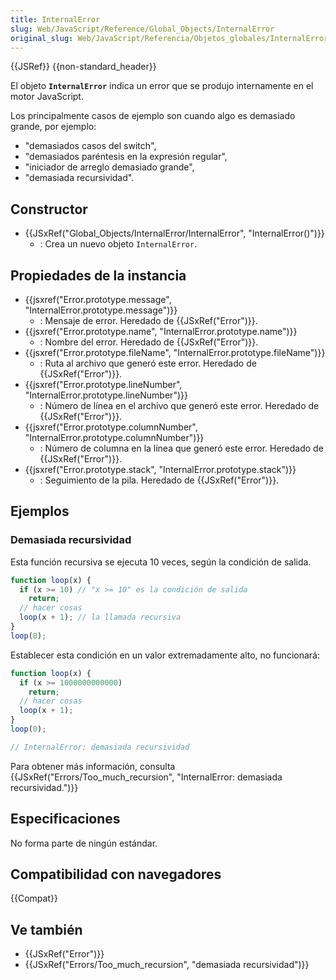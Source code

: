 ```yaml
---
title: InternalError
slug: Web/JavaScript/Reference/Global_Objects/InternalError
original_slug: Web/JavaScript/Referencia/Objetos_globales/InternalError
---
```


{{JSRef}} {{non-standard_header}}

El objeto **`InternalError`** indica un error que se produjo internamente en el motor JavaScript.

Los principalmente casos de ejemplo son cuando algo es demasiado grande, por ejemplo:

- "demasiados casos del switch",
- "demasiados paréntesis en la expresión regular",
- "iniciador de arreglo demasiado grande",
- "demasiada recursividad".

## Constructor

- {{JSxRef("Global_Objects/InternalError/InternalError", "InternalError()")}}
  - : Crea un nuevo objeto `InternalError`.

## Propiedades de la instancia

- {{jsxref("Error.prototype.message", "InternalError.prototype.message")}}
  - : Mensaje de error. Heredado de {{JSxRef("Error")}}.
- {{jsxref("Error.prototype.name", "InternalError.prototype.name")}}
  - : Nombre del error. Heredado de {{JSxRef("Error")}}.
- {{jsxref("Error.prototype.fileName", "InternalError.prototype.fileName")}}
  - : Ruta al archivo que generó este error. Heredado de {{JSxRef("Error")}}.
- {{jsxref("Error.prototype.lineNumber", "InternalError.prototype.lineNumber")}}
  - : Número de línea en el archivo que generó este error. Heredado de {{JSxRef("Error")}}.
- {{jsxref("Error.prototype.columnNumber", "InternalError.prototype.columnNumber")}}
  - : Número de columna en la línea que generó este error. Heredado de {{JSxRef("Error")}}.
- {{jsxref("Error.prototype.stack", "InternalError.prototype.stack")}}
  - : Seguimiento de la pila. Heredado de {{JSxRef("Error")}}.

## Ejemplos

### Demasiada recursividad

Esta función recursiva se ejecuta 10 veces, según la condición de salida.

```js
function loop(x) {
  if (x >= 10) // "x >= 10" es la condición de salida
    return;
  // hacer cosas
  loop(x + 1); // la llamada recursiva
}
loop(0);
```

Establecer esta condición en un valor extremadamente alto, no funcionará:

```js example-bad
function loop(x) {
  if (x >= 1000000000000)
    return;
  // hacer cosas
  loop(x + 1);
}
loop(0);

// InternalError: demasiada recursividad
```

Para obtener más información, consulta {{JSxRef("Errors/Too_much_recursion", "InternalError: demasiada recursividad.")}}

## Especificaciones

No forma parte de ningún estándar.

## Compatibilidad con navegadores

{{Compat}}

## Ve también

- {{JSxRef("Error")}}
- {{JSxRef("Errors/Too_much_recursion", "demasiada recursividad")}}
